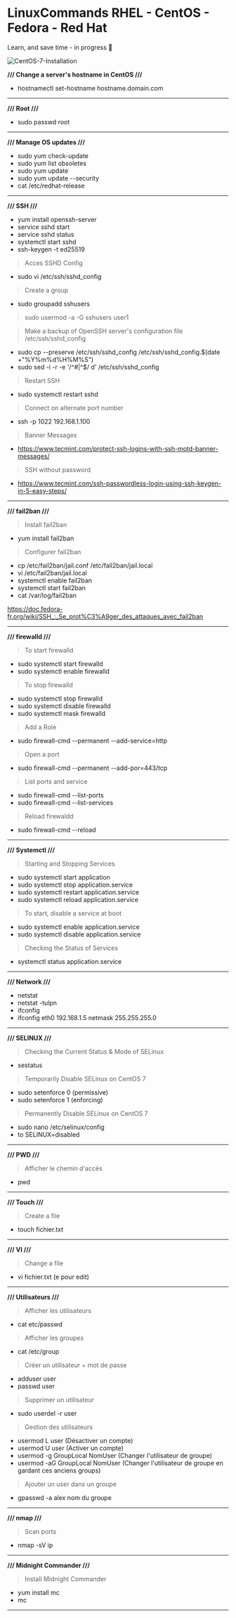 # LinuxCommands RHEL - CentOS - Fedora - Red Hat
 Learn, and save time - in progress 👋

![CentOS-7-Installation](https://user-images.githubusercontent.com/22911613/58729303-5b117480-83e9-11e9-911a-6bf78fecef2c.jpeg)

**/// Change a server's hostname in CentOS ///**

- hostnamectl set-hostname hostname.domain.com

-----------------------------------------------------------

**/// Root ///**

- sudo passwd root

-----------------------------------------------------------

**/// Manage OS updates ///**

- sudo yum check-update
- sudo yum list obsoletes
- sudo yum update
- sudo yum update --security
- cat /etc/redhat-release

-----------------------------------------------------------

**/// SSH ///**

- yum install openssh-server
- service sshd start
- service sshd status
- systemctl start sshd
- ssh-keygen -t ed25519

> Acces SSHD Config

- sudo vi /etc/ssh/sshd_config

> Create a group

- sudo groupadd sshusers

> sudo usermod -a -G sshusers user1

> Make a backup of OpenSSH server's configuration file /etc/ssh/sshd_config

- sudo cp --preserve /etc/ssh/sshd_config /etc/ssh/sshd_config.$(date +"%Y%m%d%H%M%S")
- sudo sed -i -r -e '/^#|^$/ d' /etc/ssh/sshd_config

> Restart SSH

- sudo systemctl restart sshd

> Connect on alternate port number

- ssh -p 1022 192.168.1.100

> Banner Messages

- https://www.tecmint.com/protect-ssh-logins-with-ssh-motd-banner-messages/

> SSH without password

- https://www.tecmint.com/ssh-passwordless-login-using-ssh-keygen-in-5-easy-steps/

-----------------------------------------------------------

**/// fail2ban ///**

> Install fail2ban

- yum install fail2ban

> Configurer fail2ban

- cp /etc/fail2ban/jail.conf /etc/fail2ban/jail.local
- vi /etc/fail2ban/jail.local
- systemctl enable fail2ban
- systemctl start fail2ban
- cat /var/log/fail2ban

https://doc.fedora-fr.org/wiki/SSH_:_Se_prot%C3%A9ger_des_attaques_avec_fail2ban

-----------------------------------------------------------

**/// firewalld ///**

> To start firewalld

- sudo systemctl start firewalld
- sudo systemctl enable firewalld

> To stop firewalld

- sudo systemctl stop firewalld
- sudo systemctl disable firewalld
- sudo systemctl mask firewalld

> Add a Role

- sudo firewall-cmd --permanent --add-service=http

> Open a port

- sudo firewall-cmd --permanent --add-por=443/tcp

> List ports and service

- sudo firewall-cmd --list-ports
- sudo firewall-cmd --list-services

> Reload firewaldd

- sudo firewall-cmd --reload

-----------------------------------------------------------

**/// Systemctl ///**

> Starting and Stopping Services

- sudo systemctl start application
- sudo systemctl stop application.service
- sudo systemctl restart application.service
- sudo systemctl reload application.service

> To start, disable a service at boot

- sudo systemctl enable application.service
- sudo systemctl disable application.service

> Checking the Status of Services

- systemctl status application.service

-----------------------------------------------------------

**/// Network ///**

- netstat
- netstat -tulpn
- ifconfig
- ifconfig eth0 192.168.1.5 netmask 255.255.255.0

-----------------------------------------------------------

**/// SELINUX ///**

> Checking the Current Status & Mode of SELinux

- sestatus

> Temporarily Disable SELinux on CentOS 7

- sudo setenforce 0 (permissive)
- sudo setenforce 1 (enforcing)

> Permanently Disable SELinux on CentOS 7

- sudo nano /etc/selinux/config
- to SELINUX=disabled

-----------------------------------------------------------

**/// PWD ///**

> Afficher le chemin d'accès

- pwd

-----------------------------------------------------------

**/// Touch ///**

> Create a file

- touch fichier.txt

-----------------------------------------------------------

**/// VI ///**

> Change a file

- vi fichier.txt (e pour edit)

-----------------------------------------------------------

**/// Utilisateurs ///**

> Afficher les utilisateurs

- cat etc/passwd

> Afficher les groupes

- cat /etc/group


> Créer un utilisateur + mot de passe

- adduser user
- passwd user

>  Supprimer un utilisateur

- sudo userdel -r user

> Gestion des utilisateurs

- usermod L user (Désactiver un compte)
- usermod U user (Activer un compte)
- usermod -g GroupLocal NomUser (Changer l'utilisateur de groupe)
- usermod -aG GroupLocal NomUser (Changer l'utilisateur de groupe en gardant ces anciens groups)

> Ajouter un user dans un groupe

- gpasswd -a alex nom du groupe

-----------------------------------------------------------

**/// nmap ///**

> Scan ports

- nmap -sV ip

-----------------------------------------------------------

**/// Midnight Commander ///**

> Install Midnight Commander

- yum install mc
- mc

-----------------------------------------------------------


